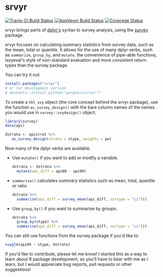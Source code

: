 <!-- README.md is generated from README.Rmd. Please edit that file -->
srvyr
=====

[![Travis-CI Build Status](https://travis-ci.org/gergness/srvyr.svg?branch=master)](https://travis-ci.org/gergness/srvyr) [![AppVeyor Build Status](https://ci.appveyor.com/api/projects/status/github/gergness/srvyr?branch=master&svg=true)](https://ci.appveyor.com/project/gergness/srvyr) [![Coverage Status](https://codecov.io/gh/gergness/srvyr/master.svg)](https://codecov.io/github/gergness/srvyr?branch=master)

srvyr brings parts of [dplyr's](https://github.com/hadley/dplyr/) syntax to survey analysis, using the [survey](https://CRAN.R-project.org/package=survey) package.

srvyr focuses on calculating summary statistics from survey data, such as the mean, total or quantile. It allows for the use of many dplyr verbs, such as `summarize`, `group_by`, and `mutate`, the convenience of pipe-able functions, lazyeval's style of non-standard evaluation and more consistent return types than the survey package.

You can try it out:

``` r
install.packages("srvyr")
# or for development version
# devtools::install_github("gergness/srvyr")
```

To create a `tbl_svy` object (the core concept behind the srvyr package), use the function `as_survey_design()` with the bare column names of the names you would use in `survey::svydesign()` object.

``` r
library(survey)
data(api)

dstrata <- apistrat %>%
   as_survey_design(strata = stype, weights = pw)
```

Now many of the dplyr verbs are available.

-   Use `mutate()` if you want to add or modify a variable.

    ``` r
    dstrata <- dstrata %>%
      mutate(api_diff = api00 - api99)
    ```

-   `summarise()` calculates summary statistics such as mean, total, quantile or ratio.

    ``` r
    dstrata %>% 
      summarise(api_diff = survey_mean(api_diff, vartype = "ci")))
    ```

-   Use `group_by()` if you want to summarise by groups.

    ``` r
    dstrata %>% 
      group_by(stype) %>%
      summarise(api_diff = survey_mean(api_diff, vartype = "ci")))
    ```

You can still use functions from the survey package if you'd like to:

``` r
svyglm(api99 ~ stype, dstrata)
```

If you'd like to contribute, please let me know! I started this as a way to learn about R package development, so you'll have to bear with me as I learn, but I would appreciate bug reports, pull requests or other suggestions!
